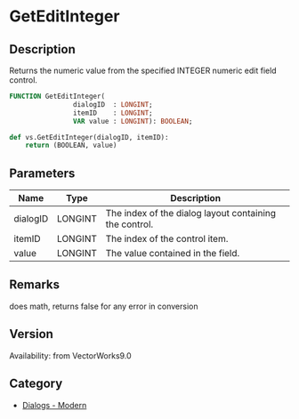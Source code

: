 # GetEditInteger

## Description
Returns the numeric value from the specified INTEGER numeric edit field control.

```pascal
FUNCTION GetEditInteger(
				dialogID  : LONGINT;
				itemID    : LONGINT;
				VAR value : LONGINT): BOOLEAN;
```

```python
def vs.GetEditInteger(dialogID, itemID):
    return (BOOLEAN, value)
```

## Parameters
|Name|Type|Description|
|---|---|---|
|dialogID|LONGINT|The index of the dialog layout containing the control.|
|itemID|LONGINT|The index of the control item.|
|value|LONGINT|The value contained in the field.|

## Remarks
does math, returns false for any error in conversion

## Version
Availability: from VectorWorks9.0

## Category
* [Dialogs - Modern](../Categories/Dialogs%20-%20Modern.md)
